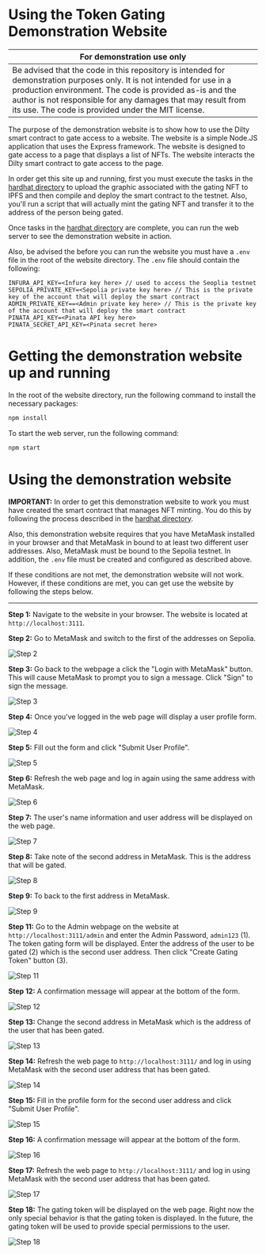 # Using the Token Gating Demonstration Website

|For demonstration use only|
|---|
|Be advised that the code in this repository is intended for demonstration purposes only.  It is not intended for use in a production environment.  The code is provided as-is and the author is not responsible for any damages that may result from its use.  The code is provided under the MIT license.|

The purpose of the demonstration website is to show how to use the Dilty smart contract to gate access to a website.  The website is a simple Node.JS application that uses the Express framework.  The website is designed to gate access to a page that displays a list of NFTs.  The website interacts the Dilty smart contract to gate access to the page.

In order get this site up and running, first you must execute the tasks in the [hardhat directory](../hardhat) to upload the graphic associated with the gating NFT to IPFS and then compile and deploy the smart contract to the testnet.  Also, you'll run a script that will actually mint the gating NFT and transfer it to the address of the person being gated.

Once tasks in the [hardhat directory](../hardhat) are complete, you can run the web server to see the demonstration website in action.

Also, be advised the before you can run the website you must have a `.env` file in the root of the website directory.  The `.env` file should contain the following:

```env
INFURA_API_KEY=<Infura key here> // used to access the Seoplia testnet
SEPOLIA_PRIVATE_KEY=<Sepolia private key here> // This is the private key of the account that will deploy the smart contract
ADMIN_PRIVATE_KEY==<Admin private key here> // This is the private key of the account that will deploy the smart contract
PINATA_API_KEY=<Pinata API key here>
PINATA_SECRET_API_KEY=<Pinata secret here>
```

# Getting the demonstration website up and running

In the root of the website directory, run the following command to install the necessary packages:

```bash
npm install
```

To start the web server, run the following command:

```bash
npm start
```

# Using the demonstration website

**IMPORTANT:** In order to get this demonstration website to work you must have created the smart contract that manages NFT minting. You do this by following the process described in the [hardhat directory](../hardhat).

Also, this demonstration website requires that you have MetaMask installed in your browser and that MetaMask in bound to at least two different user addresses. Also, MetaMask must be bound to the Sepolia testnet. In addition, the `.env` file must be created and configured as described above.

If these conditions are not met, the demonstration website will not work. However, if these conditions are met, you can get use the website by following the steps below.

---

**Step 1:**  Navigate to the website in your browser.  The website is located at `http://localhost:3111`.

**Step 2:**  Go to MetaMask and switch to the first of the addresses on Sepolia.

![Step 2](../errata/webui/tg-01.png)

**Step 3:**  Go back to the webpage a click the "Login with MetaMask" button.  This will cause MetaMask to prompt you to sign a message.  Click "Sign" to sign the message.

![Step 3](../errata/webui/tg-02.png)

**Step 4:**  Once you've logged in the web page will display a user profile form.

![Step 4](../errata/webui/tg-03.png)

**Step 5:** Fill out the form and click "Submit User Profile".

![Step 5](../errata/webui/tg-04a.png)

**Step 6:** Refresh the web page and log in again using the same address with MetaMask.

![Step 6](../errata/webui/tg-05.png)

**Step 7:** The user's name information and user address will be displayed on the web page.

![Step 7](../errata/webui/tg-06.png)

**Step 8:** Take note of the second address in MetaMask.  This is the address that will be gated.

![Step 8](../errata/webui/tg-07.png)

**Step 9:** To back to the first address in MetaMask.

![Step 9](../errata/webui/tg-09.png)

**Step 11:** Go to the Admin webpage on the website at `http://localhost:3111/admin` and enter the Admin Password, `admin123` (1).
The token gating form will be displayed.  Enter the address of the user to be gated (2) which is the second user address. Then click "Create Gating Token" button (3).

![Step 11](../errata/webui/tg-11.png)

**Step 12:** A confirmation message will appear at the bottom of the form.

![Step 12](../errata/webui/tg-12.png)

**Step 13:** Change the second address in MetaMask which is the address of the user that has been gated.

![Step 13](../errata/webui/tg-13.png)

**Step 14:** Refresh the web page to `http://localhost:3111/` and log in using MetaMask with the second user address that has been gated.  

![Step 14](../errata/webui/tg-14.png)

**Step 15:** Fill in the profile form for the second user address and click "Submit User Profile".

![Step 15](../errata/webui/tg-15.png)

**Step 16:** A confirmation message will appear at the bottom of the form.

![Step 16](../errata/webui/tg-16.png)

**Step 17:** Refresh the web page to `http://localhost:3111/` and log in using MetaMask with the second user address that has been gated.

![Step 17](../errata/webui/tg-17.png)

**Step 18:** The gating token will be displayed on the web page. Right now the only special behavior is that the gating token is displayed.  In the future, the gating token will be used to provide special permissions to the user.

![Step 18](../errata/webui/tg-18.png)
